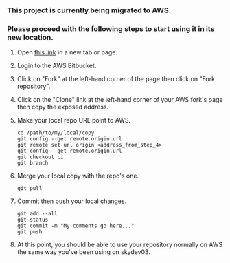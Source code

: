 ### This project is currently being migrated to AWS.

### Please proceed with the following steps to start using it in its new location.
1. Open [this link](http://bitbucket.skynz-dev-ci.skytv.co.nz/bitbucket/projects/HEL/repos/hello/browse "New AWS URL") in a new tab or page.
2. Login to the AWS Bitbucket.
3. Click on "Fork" at the left-hand corner of the page then click on "Fork repository".
4. Click on the "Clone" link at the left-hand corner of your AWS fork's page then copy the exposed address.
5. Make your local repo URL point to AWS.

	```
	cd /path/to/my/local/copy
	git config --get remote.origin.url
	git remote set-url origin <address_from_step_4>
	git config --get remote.origin.url
	git checkout ci
	git branch
	```

6. Merge your local copy with the repo's one.

	```
	git pull
	```

7. Commit then push your local changes.

	```
	git add --all
	git status
	git commit -m "My comments go here..."
	git push
	```

8. At this point, you should be able to use your repository normally on AWS the same way you've been using on skydev03.
